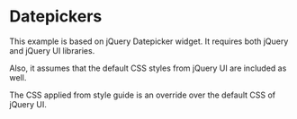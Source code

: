 # Datepickers

This example is based on jQuery Datepicker widget. It requires both jQuery and jQuery UI libraries.

Also, it assumes that the default CSS styles from jQuery UI are included as well.

The CSS applied from style guide is an override over the default CSS of jQuery UI.
